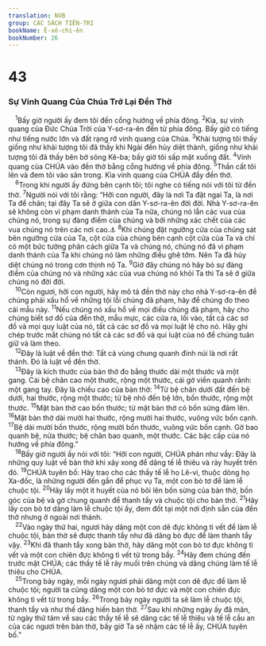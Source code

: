 ```yaml
---
translation: NVB
group: CÁC SÁCH TIÊN-TRI
bookName: Ê-xê-chi-ên 
bookNumber: 26
---
```


<div class="title"><h1>43</h1><h3>Sự Vinh Quang Của Chúa Trở Lại Đền Thờ </h3></div>
<span class="verse exe_43_1"> <sup>1</sup>Bấy giờ người ấy đem tôi đến cổng hướng về phía đông. </span>
<span class="verse exe_43_2"><sup>2</sup>Kìa, sự vinh quang của Đức Chúa Trời của Y-sơ-ra-ên đến từ phía đông. Bấy giờ có tiếng như tiếng nước lớn và đất rạng rỡ vinh quang của Chúa. </span>
<span class="verse exe_43_3"><sup>3</sup>Khải tượng tôi thấy giống như khải tượng tôi đã thấy khi Ngài đến hủy diệt thành, giống như khải tượng tôi đã thấy bên bờ sông Kê-ba; bấy giờ tôi sấp mặt xuống đất. </span>
<span class="verse exe_43_4"><sup>4</sup>Vinh quang của CHÚA vào đền thờ bằng cổng hướng về phía đông. </span>
<span class="verse exe_43_5"><sup>5</sup>Thần cất tôi lên và đem tôi vào sân trong. Kìa vinh quang của CHÚA đầy đền thờ. <br/></span>
<span class="verse exe_43_6"> <sup>6</sup>Trong khi người ấy đứng bên cạnh tôi; tôi nghe có tiếng nói với tôi từ đền thờ. </span>
<span class="verse exe_43_7"><sup>7</sup>Người nói với tôi rằng: “Hỡi con người, đây là nơi Ta đặt ngai Ta, là nơi Ta để chân; tại đây Ta sẽ ở giữa con dân Y-sơ-ra-ên đời đời. Nhà Y-sơ-ra-ên sẽ không còn vi phạm danh thánh của Ta nữa, chúng nó lẫn các vua của chúng nó, trong sự đàng điếm của chúng và bởi những xác chết của các vua chúng nó trên các nơi cao.<a data-toggle="tooltip" data-placement="bottom" title="Ctd: khi họ chết">⚓</a></span>
<span class="verse exe_43_8"><sup>8</sup>Khi chúng đặt ngưỡng cửa của chúng sát bên ngưỡng cửa của Ta, cột cửa của chúng bên cạnh cột cửa của Ta và chỉ có một bức tường phân cách giữa Ta và chúng nó, chúng nó đã vi phạm danh thánh của Ta khi chúng nó làm những điều ghê tởm. Nên Ta đã hủy diệt chúng nó trong cơn thịnh nộ Ta. </span>
<span class="verse exe_43_9"><sup>9</sup>Giờ đây chúng nó hãy bỏ sự đàng điếm của chúng nó và những xác của vua chúng nó khỏi Ta thì Ta sẽ ở giữa chúng nó đời đời. <br/></span>
<span class="verse exe_43_10"> <sup>10</sup>Còn ngươi, hỡi con người, hãy mô tả đền thờ này cho nhà Y-sơ-ra-ên để chúng phải xấu hổ về những tội lỗi chúng đã phạm, hãy để chúng đo theo cái mẫu này. </span>
<span class="verse exe_43_11"><sup>11</sup>Nếu chúng nó xấu hổ về mọi điều chúng đã phạm, hãy cho chúng biết sơ đồ của đền thờ, mẫu mực, các cửa ra, lối vào, tất cả các sơ đồ và mọi quy luật của nó, tất cả các sơ đồ và mọi luật lệ cho nó. Hãy ghi chép trước mắt chúng nó tất cả các sơ đồ và qui luật của nó để chúng tuân giữ và làm theo. <br/></span>
<span class="verse exe_43_12"> <sup>12</sup>Đây là luật về đền thờ: Tất cả vùng chung quanh đỉnh núi là nơi rất thánh. Đó là luật về đền thờ. <br/></span>
<span class="verse exe_43_13"> <sup>13</sup>Đây là kích thước của bàn thờ đo bằng thước dài một thước và một gang. Cái bệ chân cao một thước, rộng một thước, cái gờ viền quanh rãnh: một gang tay. Đây là chiều cao của bàn thờ: </span>
<span class="verse exe_43_14"><sup>14</sup>Từ bệ chân dưới đất đến bệ dưới, hai thước, rộng một thước; từ bệ nhỏ đến bệ lớn, bốn thước, rộng một thước. </span>
<span class="verse exe_43_15"><sup>15</sup>Mặt bàn thờ cao bốn thước; từ mặt bàn thờ có bốn sừng đâm lên. </span>
<span class="verse exe_43_16"><sup>16</sup>Mặt bàn thờ dài mười hai thước, rộng mười hai thước, vuông vức bốn cạnh. </span>
<span class="verse exe_43_17"><sup>17</sup>Bệ dài mười bốn thước, rộng mười bốn thước, vuông vức bốn cạnh. Gờ bao quanh bệ, nửa thước; bệ chân bao quanh, một thước. Các bậc cấp của nó hướng về phía đông.” <br/></span>
<span class="verse exe_43_18"> <sup>18</sup>Bấy giờ người ấy nói với tôi: “Hỡi con người, CHÚA phán như vầy: Đây là những quy luật về bàn thờ khi xây xong để dâng tế lễ thiêu và rảy huyết trên đó. </span>
<span class="verse exe_43_19"><sup>19</sup>CHÚA tuyên bố: Hãy trao cho các thầy tế lễ họ Lê-vi, thuộc dòng họ Xa-đốc, là những người đến gần để phục vụ Ta, một con bò tơ để làm lễ chuộc tội. </span>
<span class="verse exe_43_20"><sup>20</sup>Hãy lấy một ít huyết của nó bôi lên bốn sừng của bàn thờ, bốn góc của bệ và gờ chung quanh để thanh tẩy và chuộc tội cho bàn thờ. </span>
<span class="verse exe_43_21"><sup>21</sup>Hãy lấy con bò tơ dâng làm lễ chuộc tội ấy, đem đốt tại một nơi định sẵn của đền thờ nhưng ở ngoài nơi thánh. <br/></span>
<span class="verse exe_43_22"> <sup>22</sup>Vào ngày thứ hai, ngươi hãy dâng một con dê đực không tì vết để làm lễ chuộc tội, bàn thờ sẽ được thanh tẩy như đã dâng bò đực để làm thanh tẩy vậy. </span>
<span class="verse exe_43_23"><sup>23</sup>Khi đã thanh tẩy xong bàn thờ, hãy dâng một con bò tơ đực không tì vết và một con chiên đực không tì vết từ trong bầy. </span>
<span class="verse exe_43_24"><sup>24</sup>Hãy đem chúng đến trước mặt CHÚA; các thầy tế lễ rảy muối trên chúng và dâng chúng làm tế lễ thiêu cho CHÚA. <br/></span>
<span class="verse exe_43_25"> <sup>25</sup>Trong bảy ngày, mỗi ngày ngươi phải dâng một con dê đực để làm lễ chuộc tội; người ta cũng dâng một con bò tơ đực và một con chiên đực không tì vết từ trong bầy. </span>
<span class="verse exe_43_26"><sup>26</sup>Trong bảy ngày người ta sẽ làm lễ chuộc tội, thanh tẩy và như thế dâng hiến bàn thờ. </span>
<span class="verse exe_43_27"><sup>27</sup>Sau khi những ngày ấy đã mãn, từ ngày thứ tám về sau các thầy tế lễ sẽ dâng các tế lễ thiêu và tế lễ cầu an của các ngươi trên bàn thờ, bấy giờ Ta sẽ nhậm các tế lễ ấy, CHÚA tuyên bố.” <br/></span>
